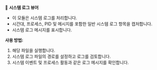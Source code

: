 📝 **시스템 로그 뷰어**

- 이 모듈은 시스템 로그를 처리합니다.
- 시간대, 프로세스, PID 및 메시지를 포함한 일반 시스템 로그 항목을 캡처합니다.
- 시스템 로그 메시지를 표시합니다.

**사용 방법:**
1. 해당 파일을 실행합니다.
2. 시스템 로그 파일의 경로를 설정하고 로그를 검토합니다.
3. 시스템 이벤트 및 프로세스 활동과 같은 로그 메시지를 확인합니다.
